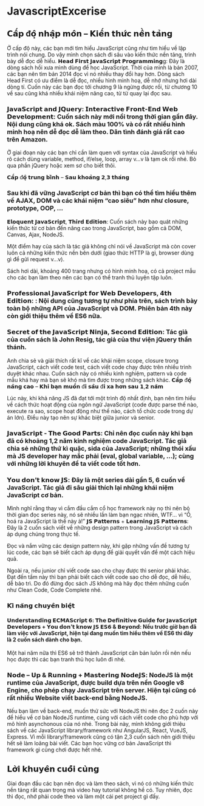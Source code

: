 # JavascriptExcerise

##  𝗖𝗮̂́𝗽 đ𝗼̣̂ 𝗻𝗵𝗮̣̂𝗽 𝗺𝗼̂𝗻 – 𝗞𝗶𝗲̂́𝗻 𝘁𝗵𝘂̛́𝗰 𝗻𝗲̂̀𝗻 𝘁𝗮̉𝗻𝗴

Ở cấp độ này, các bạn mới tìm hiểu JavaScript cũng như tìm hiểu về lập trình nói chung. Do vậy mình chọn sách đi sâu vào kiến thức nền tảng, trình bày dễ đọc dễ hiểu.
𝗛𝗲𝗮𝗱 𝗙𝗶𝗿𝘀𝘁 𝗝𝗮𝘃𝗮𝗦𝗰𝗿𝗶𝗽𝘁 𝗣𝗿𝗼𝗴𝗿𝗮𝗺𝗺𝗶𝗻𝗴g: Đây là dòng sách hồi xưa mình dùng để học JavaScript. Thời của mình là bản 2007, các bạn nên tìm bản 2014 đọc vì nó nhiều thay đổi hay hơn.
Dòng sách Head First có ưu điểm là dễ đọc, nhiều hình minh hoạ, dễ nhớ nhưng hơi dài dòng tí. Cuốn này các bạn đọc tới chương 9 là ngừng được rồi, từ chương 10 về sau cũng khá nhiều khái niệm nâng cao, từ từ quay lại đọc sau.

### 𝗝𝗮𝘃𝗮𝗦𝗰𝗿𝗶𝗽𝘁 𝗮𝗻𝗱 𝗝𝗤𝘂𝗲𝗿𝘆: 𝗜𝗻𝘁𝗲𝗿𝗮𝗰𝘁𝗶𝘃𝗲 𝗙𝗿𝗼𝗻𝘁-𝗘𝗻𝗱 𝗪𝗲𝗯 𝗗𝗲𝘃𝗲𝗹𝗼𝗽𝗺𝗲𝗻𝘁: Cuốn sách này mới nổi trong thời gian gần đây. Nội dung cũng khá ok. Sách màu 100% và có rất nhiều hình minh hoạ nên dễ đọc dễ làm theo. Dân tình đánh giá rất cao trên Amazon.

Ở giai đoạn này các bạn chỉ cần làm quen với syntax của JavaScript và hiểu rõ cách dùng variable, method, if/else, loop, array v…v là tạm ok rồi nhé. Bỏ qua phần jQuery hoặc xem sơ cho biết thôi.

𝗖𝗮̂́𝗽 đ𝗼̣̂ 𝘁𝗿𝘂𝗻𝗴 𝗯𝗶̀𝗻𝗵 – 𝗦𝗮𝘂 𝗸𝗵𝗼𝗮̉𝗻𝗴 𝟮,𝟯 𝘁𝗵𝗮́𝗻𝗴

### Sau khi đã vững JavaScript cơ bản thì bạn có thể tìm hiểu thêm về AJAX, DOM và các khái niệm “cao siêu” hơn như closure, prototype, OOP, …

𝗘𝗹𝗼𝗾𝘂𝗲𝗻𝘁 𝗝𝗮𝘃𝗮𝗦𝗰𝗿𝗶𝗽𝘁, 𝗧𝗵𝗶𝗿𝗱 𝗘𝗱𝗶𝘁𝗶𝗼𝗻: Cuốn sách này bao quát những kiến thức từ cơ bản đến nâng cao trong JavaScript, bao gồm cả DOM, Canvas, Ajax, NodeJS.

Một điểm hay của sách là tác giả không chỉ nói về JavaScript mà còn cover luôn cả những kiến thức nền bên dưới (giao thức HTTP là gì, browser dùng gì để gửi request v…v).

Sách hơi dài, khoảng 400 trang nhưng có hình minh hoạ, có cả project mẫu cho các bạn làm theo nên các bạn có thể tranh thủ luyện tập luôn.

### 𝗣𝗿𝗼𝗳𝗲𝘀𝘀𝗶𝗼𝗻𝗮𝗹 𝗝𝗮𝘃𝗮𝗦𝗰𝗿𝗶𝗽𝘁 𝗳𝗼𝗿 𝗪𝗲𝗯 𝗗𝗲𝘃𝗲𝗹𝗼𝗽𝗲𝗿𝘀, 𝟰𝘁𝗵 𝗘𝗱𝗶𝘁𝗶𝗼𝗻: : Nội dung cũng tương tự như phía trên, sách trình bày toàn bộ những API của JavaScript và DOM. Phiên bản 4th này còn giới thiệu thêm về ES6 nữa.

### 𝗦𝗲𝗰𝗿𝗲𝘁 𝗼𝗳 𝘁𝗵𝗲 𝗝𝗮𝘃𝗮𝗦𝗰𝗿𝗶𝗽𝘁 𝗡𝗶𝗻𝗷𝗮, 𝗦𝗲𝗰𝗼𝗻𝗱 𝗘𝗱𝗶𝘁𝗶𝗼𝗻: Tác giả của cuốn sách là John Resig, tác giả của thư viện jQuery thần thánh.
Anh chia sẻ và giải thích rất kĩ về các khái niệm scope, closure trong JavaScript, cách viết code test, cách viết code chạy được trên nhiều trình duyệt khác nhau.
Cuốn sách này có nhiều kinh nghiệm, pattern và code mẫu khá hay mà bạn sẽ khó mà tìm được trong những sách khác.
𝗖𝗮̂́𝗽 đ𝗼̣̂ 𝗻𝗮̂𝗻𝗴 𝗰𝗮𝗼 – 𝗞𝗵𝗶 𝗯𝗮̣𝗻 𝗺𝘂𝗼̂́𝗻 đ𝗶 𝘀𝗮̂𝘂 đ𝗶 𝘅𝗮 𝗵𝗼̛𝗻 𝘀𝗮𝘂 𝟭,𝟮 𝗻𝗮̆𝗺

Lúc này, khi khả năng JS đã đạt tới một trình độ nhất định, bạn nên tìm hiểu về cách thức hoạt động của ngôn ngữ JavaScript (code được parse thế nào, execute ra sao, scope hoạt động như thế nào, cách tổ chức code trong dự án lớn). Điều này tạo nên sự khác biệt giữa junior và senior.

### 𝗝𝗮𝘃𝗮𝗦𝗰𝗿𝗶𝗽𝘁 - 𝗧𝗵𝗲 𝗚𝗼𝗼𝗱 𝗣𝗮𝗿𝘁𝘀: Chỉ nên đọc cuốn này khi bạn đã có khoảng 1,2 năm kinh nghiệm code JavaScript. Tác giả chia sẻ những thứ kì quặc, sida của JavaScript; những thói xấu mà JS developer hay mắc phải (eval, global variable, …); cùng với những lời khuyên để ta viết code tốt hơn.

### 𝗬𝗼𝘂 𝗱𝗼𝗻’𝘁 𝗸𝗻𝗼𝘄 𝗝𝗦: Đây là một series dài gần 5, 6 cuốn về JavaScript. Tác giả đi sâu giải thích lại những khái niệm JavaScript cơ bản.

Mình nghĩ rằng thay vì cắm đầu cắm cổ học framework này nọ thì nên bỏ thời gian đọc series này, nó sẽ nhiều lần làm bạn ngạc nhiên, WTF… vì “Ồ, hoá ra JavaScript là thế này à!”
𝗝𝗦 𝗣𝗮𝘁𝘁𝗲𝗿𝗻𝘀 + 𝗟𝗲𝗮𝗿𝗻𝗶𝗻𝗴 𝗝𝗦 𝗣𝗮𝘁𝘁𝗲𝗿𝗻𝘀: Đây là 2 cuốn sách viết về những design pattern trong JavaScript và cách áp dụng chúng trong thực tế.

Đọc và nắm vững các design pattern này, khi gặp những vấn đề tương tự lúc code, các bạn sẽ biết cách áp dụng để giải quyết vấn đề một cách hiệu quả.

Ngoài ra, nếu junior chỉ viết code sao cho chạy được thì senior phải khác. Đạt đến tầm này thì bạn phải biết cách viết code sao cho dễ đọc, dễ hiểu, dễ bảo trì. Do đó đừng đọc sách JS không mà hãy đọc thêm những cuốn như Clean Code, Code Complete nhé.

### 𝗞𝗶̃ 𝗻𝗮̆𝗻𝗴 𝗰𝗵𝘂𝘆𝗲̂𝗻 𝗯𝗶𝗲̣̂𝘁
#### 𝗨𝗻𝗱𝗲𝗿𝘀𝘁𝗮𝗻𝗱𝗶𝗻𝗴 𝗘𝗖𝗠𝗔𝗦𝗰𝗿𝗶𝗽𝘁 𝟲: 𝗧𝗵𝗲 𝗗𝗲𝗳𝗶𝗻𝗶𝘁𝗶𝘃𝗲 𝗚𝘂𝗶𝗱𝗲 𝗳𝗼𝗿 𝗝𝗮𝘃𝗮𝗦𝗰𝗿𝗶𝗽𝘁 𝗗𝗲𝘃𝗲𝗹𝗼𝗽𝗲𝗿𝘀 + 𝗬𝗼𝘂 𝗱𝗼𝗻’𝘁 𝗸𝗻𝗼𝘄 𝗝𝗦 𝗘𝗦𝟲 & 𝗕𝗲𝘆𝗼𝗻𝗱: Nếu trước giờ bạn đã làm việc với JavaScript, hiện tại đang muốn tìm hiểu thêm về ES6 thì đây là 2 cuốn sách dành cho bạn. 

Một hai năm nữa thì ES6 sẽ trở thành JavaScript căn bản luôn rồi nên nếu học được thì các bạn tranh thủ học luôn đi nhé.

### 𝗡𝗼𝗱𝗲 – 𝗨𝗽 & 𝗥𝘂𝗻𝗻𝗶𝗻𝗴 + 𝗠𝗮𝘀𝘁𝗲𝗿𝗶𝗻𝗴 𝗡𝗼𝗱𝗲𝗝𝗦: NodeJS là một runtime của JavaScript, được build dựa trên nền Google v8 Engine, cho phép chạy JavaScript trên server. Hiện tại cũng có rất nhiều Website viết back-end bằng NodeJS.

Nếu bạn làm về back-end, muốn thử sức với NodeJS thì nên đọc 2 cuốn này để hiểu về cơ bản NodeJS runtime, cùng với cách viết code cho phù hợp với mô hình asynchonous của nó nhé.
Trong bài này, mình không giới thiệu sách về các JavaScript library/framework như AngularJS, React, VueJS, Express. Vì mỗi library/framework cũng có tận 2,3 cuốn sách nên giới thiệu hết sẽ làm loãng bài viết. Các bạn học vững cơ bản JavaScript thì framework gì cũng chơi được hết nhé.

## 𝗟𝗼̛̀𝗶 𝗸𝗵𝘂𝘆𝗲̂𝗻 𝗰𝘂𝗼̂́𝗶 𝗰𝘂̀𝗻𝗴

Giai đoạn đầu các bạn nên đọc và làm theo sách, vì nó có những kiến thức nền tảng rất quan trọng mà video hay tutorial không hề có. Tuy nhiên, đọc thì đọc, nhớ phải code theo và làm một cái pet project gì đấy.
